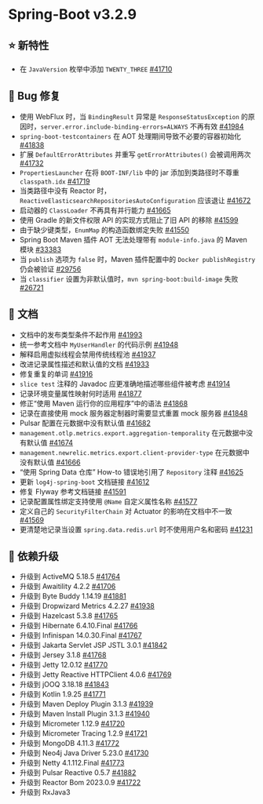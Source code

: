 # Spring-Boot v3.2.9

## ⭐ 新特性

- 在 `JavaVersion` 枚举中添加 `TWENTY_THREE` [#41710](https://github.com/spring-projects/spring-boot/issues/41710)

## 🐞 Bug 修复

- 使用 WebFlux 时，当 `BindingResult` 异常是 `ResponseStatusException` 的原因时，`server.error.include-binding-errors=ALWAYS` 不再有效 [#41984](https://github.com/spring-projects/spring-boot/issues/41984)
- `spring-boot-testcontainers` 在 AOT 处理期间导致不必要的容器初始化 [#41838](https://github.com/spring-projects/spring-boot/issues/41838)
- 扩展 `DefaultErrorAttributes` 并重写 `getErrorAttributes()` 会被调用两次 [#41732](https://github.com/spring-projects/spring-boot/issues/41732)
- `PropertiesLauncher` 在将 `BOOT-INF/lib` 中的 jar 添加到类路径时不尊重 `classpath.idx` [#41719](https://github.com/spring-projects/spring-boot/issues/41719)
- 当类路径中没有 Reactor 时，`ReactiveElasticsearchRepositoriesAutoConfiguration` 应该退让 [#41672](https://github.com/spring-projects/spring-boot/issues/41672)
- 启动器的 `ClassLoader` 不再具有并行能力 [#41665](https://github.com/spring-projects/spring-boot/pull/41665)
- 使用 Gradle 的新文件权限 API 的实现方式阻止了旧 API 的移除 [#41599](https://github.com/spring-projects/spring-boot/issues/41599)
- 由于缺少键类型，`EnumMap` 的构造函数绑定失败 [#41550](https://github.com/spring-projects/spring-boot/issues/41550)
- Spring Boot Maven 插件 AOT 无法处理带有 `module-info.java` 的 Maven 模块 [#33383](https://github.com/spring-projects/spring-boot/issues/33383)
- 当 `publish` 选项为 `false` 时，Maven 插件配置中的 `Docker publishRegistry` 仍会被验证 [#29756](https://github.com/spring-projects/spring-boot/issues/29756)
- 当 `classifier` 设置为非默认值时，`mvn spring-boot:build-image` 失败 [#26721](https://github.com/spring-projects/spring-boot/issues/26721)

## 📔 文档

- 文档中的发布类型条件不起作用 [#41993](https://github.com/spring-projects/spring-boot/issues/41993)
- 统一参考文档中 `MyUserHandler` 的代码示例 [#41948](https://github.com/spring-projects/spring-boot/pull/41948)
- 解释启用虚拟线程会禁用传统线程池 [#41937](https://github.com/spring-projects/spring-boot/issues/41937)
- 改进记录属性描述和默认值的文档 [#41933](https://github.com/spring-projects/spring-boot/issues/41933)
- 修复重复的单词 [#41916](https://github.com/spring-projects/spring-boot/pull/41916)
- `slice test` 注释的 Javadoc 应更准确地描述哪些组件被考虑 [#41914](https://github.com/spring-projects/spring-boot/issues/41914)
- 记录环境变量属性映射何时适用 [#41877](https://github.com/spring-projects/spring-boot/issues/41877)
- 修正“使用 Maven 运行你的应用程序”中的语法 [#41868](https://github.com/spring-projects/spring-boot/issues/41868)
- 记录在直接使用 mock 服务器定制器时需要显式重置 mock 服务器 [#41848](https://github.com/spring-projects/spring-boot/issues/41848)
- Pulsar 配置在元数据中没有默认值 [#41682](https://github.com/spring-projects/spring-boot/issues/41682)
- `management.otlp.metrics.export.aggregation-temporality` 在元数据中没有默认值 [#41674](https://github.com/spring-projects/spring-boot/issues/41674)
- `management.newrelic.metrics.export.client-provider-type` 在元数据中没有默认值 [#41666](https://github.com/spring-projects/spring-boot/issues/41666)
- “使用 Spring Data 仓库” How-to 错误地引用了 `Repository` 注释 [#41625](https://github.com/spring-projects/spring-boot/issues/41625)
- 更新 `log4j-spring-boot` 文档链接 [#41612](https://github.com/spring-projects/spring-boot/pull/41612)
- 修复 Flyway 参考文档链接 [#41591](https://github.com/spring-projects/spring-boot/pull/41591)
- 记录配置属性绑定支持使用 `@Name` 自定义属性名称 [#41577](https://github.com/spring-projects/spring-boot/issues/41577)
- 定义自己的 `SecurityFilterChain` 对 Actuator 的影响在文档中不一致 [#41569](https://github.com/spring-projects/spring-boot/issues/41569)
- 更清楚地记录当设置 `spring.data.redis.url` 时不使用用户名和密码 [#41231](https://github.com/spring-projects/spring-boot/issues/41231)

## 🔨 依赖升级

- 升级到 ActiveMQ 5.18.5 [#41764](https://github.com/spring-projects/spring-boot/issues/41764)
- 升级到 Awaitility 4.2.2 [#41706](https://github.com/spring-projects/spring-boot/issues/41706)
- 升级到 Byte Buddy 1.14.19 [#41881](https://github.com/spring-projects/spring-boot/issues/41881)
- 升级到 Dropwizard Metrics 4.2.27 [#41938](https://github.com/spring-projects/spring-boot/issues/41938)
- 升级到 Hazelcast 5.3.8 [#41765](https://github.com/spring-projects/spring-boot/issues/41765)
- 升级到 Hibernate 6.4.10.Final [#41766](https://github.com/spring-projects/spring-boot/issues/41766)
- 升级到 Infinispan 14.0.30.Final [#41767](https://github.com/spring-projects/spring-boot/issues/41767)
- 升级到 Jakarta Servlet JSP JSTL 3.0.1 [#41842](https://github.com/spring-projects/spring-boot/issues/41842)
- 升级到 Jersey 3.1.8 [#41768](https://github.com/spring-projects/spring-boot/issues/41768)
- 升级到 Jetty 12.0.12 [#41770](https://github.com/spring-projects/spring-boot/issues/41770)
- 升级到 Jetty Reactive HTTPClient 4.0.6 [#41769](https://github.com/spring-projects/spring-boot/issues/41769)
- 升级到 jOOQ 3.18.18 [#41843](https://github.com/spring-projects/spring-boot/issues/41843)
- 升级到 Kotlin 1.9.25 [#41771](https://github.com/spring-projects/spring-boot/issues/41771)
- 升级到 Maven Deploy Plugin 3.1.3 [#41939](https://github.com/spring-projects/spring-boot/issues/41939)
- 升级到 Maven Install Plugin 3.1.3 [#41940](https://github.com/spring-projects/spring-boot/issues/41940)
- 升级到 Micrometer 1.12.9 [#41720](https://github.com/spring-projects/spring-boot/issues/41720)
- 升级到 Micrometer Tracing 1.2.9 [#41721](https://github.com/spring-projects/spring-boot/issues/41721)
- 升级到 MongoDB 4.11.3 [#41772](https://github.com/spring-projects/spring-boot/issues/41772)
- 升级到 Neo4j Java Driver 5.23.0 [#41730](https://github.com/spring-projects/spring-boot/issues/41730)
- 升级到 Netty 4.1.112.Final [#41773](https://github.com/spring-projects/spring-boot/issues/41773)
- 升级到 Pulsar Reactive 0.5.7 [#41882](https://github.com/spring-projects/spring-boot/issues/41882)
- 升级到 Reactor Bom 2023.0.9 [#41722](https://github.com/spring-projects/spring-boot/issues/41722)
- 升级到 RxJava3
